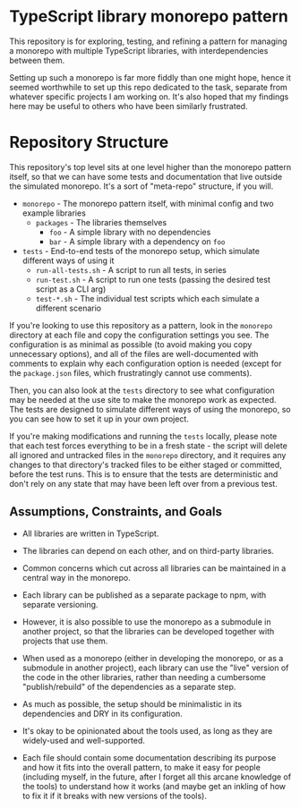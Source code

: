 # TypeScript library monorepo pattern

This repository is for exploring, testing, and refining a pattern for managing a monorepo with multiple TypeScript libraries, with interdependencies between them.

Setting up such a monorepo is far more fiddly than one might hope, hence it seemed worthwhile to set up this repo dedicated to the task, separate from whatever specific projects I am working on. It's also hoped that my findings here may be useful to others who have been similarly frustrated.

# Repository Structure

This repository's top level sits at one level higher than the monorepo pattern itself, so that we can have some tests and documentation that live outside the simulated monorepo. It's a sort of "meta-repo" structure, if you will.

- `monorepo` - The monorepo pattern itself, with minimal config and two example libraries
  - `packages` - The libraries themselves
    - `foo` - A simple library with no dependencies
    - `bar` - A simple library with a dependency on `foo`
- `tests` - End-to-end tests of the monorepo setup, which simulate different ways of using it
  - `run-all-tests.sh` - A script to run all tests, in series
  - `run-test.sh` - A script to run one tests (passing the desired test script as a CLI arg)
  - `test-*.sh` - The individual test scripts which each simulate a different scenario

If you're looking to use this repository as a pattern, look in the `monorepo` directory at each file and copy the configuration settings you see. The configuration is as minimal as possible (to avoid making you copy unnecessary options), and all of the files are well-documented with comments to explain why each configuration option is needed (except for the `package.json` files, which frustratingly cannot use comments).

Then, you can also look at the `tests` directory to see what configuration may be needed at the use site to make the monorepo work as expected. The tests are designed to simulate different ways of using the monorepo, so you can see how to set it up in your own project.

If you're making modifications and running the `tests` locally, please note that each test forces everything to be in a fresh state - the script will delete all ignored and untracked files in the `monorepo` directory, and it requires any changes to that directory's tracked files to be either staged or committed, before the test runs. This is to ensure that the tests are deterministic and don't rely on any state that may have been left over from a previous test.

## Assumptions, Constraints, and Goals

- All libraries are written in TypeScript.

- The libraries can depend on each other, and on third-party libraries.

- Common concerns which cut across all libraries can be maintained in a central way in the monorepo.

- Each library can be published as a separate package to npm, with separate versioning.

- However, it is also possible to use the monorepo as a submodule in another project, so that the libraries can be developed together with projects that use them.

- When used as a monorepo (either in developing the monorepo, or as a submodule in another project), each library can use the "live" version of the code in the other libraries, rather than needing a cumbersome "publish/rebuild" of the dependencies as a separate step.

- As much as possible, the setup should be minimalistic in its dependencies and DRY in its configuration.

- It's okay to be opinionated about the tools used, as long as they are widely-used and well-supported.

- Each file should contain some documentation describing its purpose and how it fits into the overall pattern, to make it easy for people (including myself, in the future, after I forget all this arcane knowledge of the tools) to understand how it works (and maybe get an inkling of how to fix it if it breaks with new versions of the tools).
